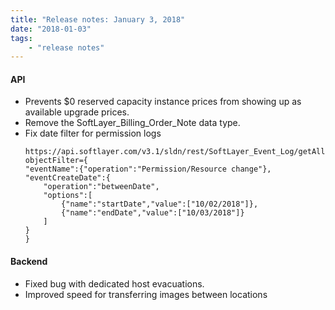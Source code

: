 ```yaml
---
title: "Release notes: January 3, 2018"
date: "2018-01-03"
tags:
    - "release notes"
---
```


#### API
- Prevents $0 reserved capacity instance prices from showing up as available upgrade prices.
- Remove the SoftLayer_Billing_Order_Note data type.
- Fix date filter for permission logs
    ```
    https://api.softlayer.com/v3.1/sldn/rest/SoftLayer_Event_Log/getAllObjects.json?objectFilter={
    "eventName":{"operation":"Permission/Resource change"}, 
    "eventCreateDate":{
        "operation":"betweenDate",
        "options":[
            {"name":"startDate","value":["10/02/2018"]},
            {"name":"endDate","value":["10/03/2018"]}
        ]
    }
    }
    ```

#### Backend
- Fixed bug with dedicated host evacuations.
- Improved speed for transferring images between locations